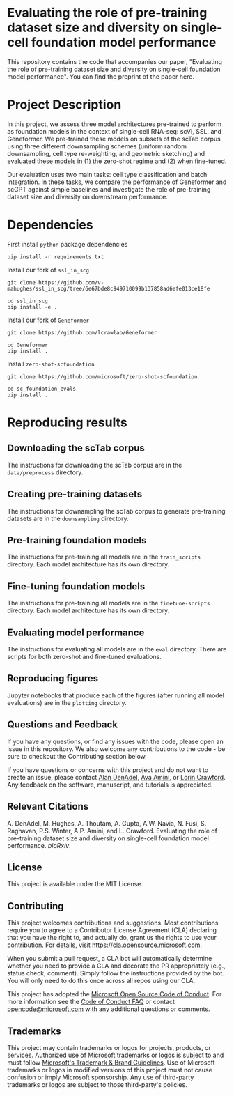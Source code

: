 # Evaluating the role of pre-training dataset size and diversity on single-cell foundation model performance

This repository contains the code that accompanies our paper, "Evaluating the role of pre-training dataset size and diversity on single-cell foundation model performance". You can find the preprint of the paper here.

# Project Description

In this project, we assess three model architectures pre-trained to perform as foundation models in the context of single-cell RNA-seq: scVI, SSL, and Geneformer. We pre-trained these models on subsets of the scTab corpus using three different downsampling schemes (uniform random downsampling, cell type re-weighting, and geometric sketching) and evaluated these models in (1) the zero-shot regime and (2) when fine-tuned.

Our evaluation uses two main tasks: cell type classification and batch integration. In these tasks, we compare the performance of Geneformer and scGPT against simple baselines and investigate the role of pre-training dataset size and diversity on downstream performance.



# Dependencies

First install `python` package dependencies

```
pip install -r requirements.txt
```

Install our fork of `ssl_in_scg`

```
git clone https://github.com/v-mahughes/ssl_in_scg/tree/6e67bde8c949710099b137858ad6efe013ce18fe

cd ssl_in_scg
pip install -e .
```

Install our fork of `Geneformer`

```
git clone https://github.com/lcrawlab/Geneformer

cd Geneformer
pip install .
```

Install `zero-shot-scfoundation`
```
git clone https://github.com/microsoft/zero-shot-scfoundation

cd sc_foundation_evals
pip install .
```

# Reproducing results

## Downloading the scTab corpus

The instructions for downloading the scTab corpus are in the `data/preprocess` directory.

## Creating pre-training datasets

The instructions for downampling the scTab corpus to generate pre-training datasets are in the `downsampling` directory.

## Pre-training foundation models

The instructions for pre-training all models are in the `train_scripts` directory. Each model architecture has its own directory.

## Fine-tuning foundation models

The instructions for pre-training all models are in the `finetune-scripts` directory. Each model architecture has its own directory.


## Evaluating model performance

The instructions for evaluating all models are in the `eval` directory. There are scripts for both zero-shot and fine-tuned evaluations.

## Reproducing figures

Jupyter notebooks that produce each of the figures (after running all model evaluations) are in the `plotting` directory.

## Questions and Feedback

If you have any questions, or find any issues with the code, please open an issue in this repository. We also welcome any contributions to the code - be sure to checkout the Contributing section below.

If you have questions or concerns with this project and do not want to create an issue, please contact
[Alan DenAdel](mailto:alan_denadel@brown.edu), [Ava Amini](mailto:ava.amini@microsoft.com), or [Lorin Crawford](mailto:lcrawford@microsoft.com). Any feedback on the software, manuscript, and tutorials is appreciated.

## Relevant Citations
A. DenAdel, M. Hughes, A. Thoutam, A. Gupta, A.W. Navia, N. Fusi, S. Raghavan, P.S. Winter, A.P. Amini, and L. Crawford. Evaluating the role of pre-training dataset size and diversity on single-cell foundation model performance. _bioRxiv_.

## License

This project is available under the MIT License.

## Contributing

This project welcomes contributions and suggestions.  Most contributions require you to agree to a
Contributor License Agreement (CLA) declaring that you have the right to, and actually do, grant us
the rights to use your contribution. For details, visit https://cla.opensource.microsoft.com.

When you submit a pull request, a CLA bot will automatically determine whether you need to provide
a CLA and decorate the PR appropriately (e.g., status check, comment). Simply follow the instructions
provided by the bot. You will only need to do this once across all repos using our CLA.

This project has adopted the [Microsoft Open Source Code of Conduct](https://opensource.microsoft.com/codeofconduct/).
For more information see the [Code of Conduct FAQ](https://opensource.microsoft.com/codeofconduct/faq/) or
contact [opencode@microsoft.com](mailto:opencode@microsoft.com) with any additional questions or comments.

## Trademarks

This project may contain trademarks or logos for projects, products, or services. Authorized use of Microsoft 
trademarks or logos is subject to and must follow 
[Microsoft's Trademark & Brand Guidelines](https://www.microsoft.com/en-us/legal/intellectualproperty/trademarks/usage/general).
Use of Microsoft trademarks or logos in modified versions of this project must not cause confusion or imply Microsoft sponsorship.
Any use of third-party trademarks or logos are subject to those third-party's policies.
